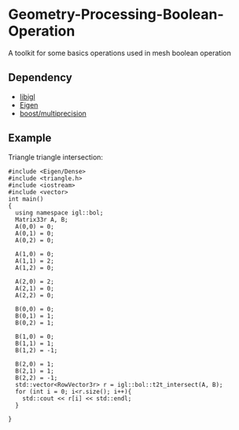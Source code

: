 # Geometry-Processing-Boolean-Operation
A toolkit for some basics operations used in mesh boolean operation

## Dependency
- [libigl](https://github.com/libigl/libigl)
- [Eigen](http://eigen.tuxfamily.org/index.php?title=Main_Page)
- [boost/multiprecision](https://www.boost.org/)

## Example
Triangle triangle intersection:
```
#include <Eigen/Dense>
#include <triangle.h>
#include <iostream>
#include <vector>
int main()
{
  using namespace igl::bol;
  Matrix33r A, B;
  A(0,0) = 0;
  A(0,1) = 0;
  A(0,2) = 0;

  A(1,0) = 0;
  A(1,1) = 2;
  A(1,2) = 0;

  A(2,0) = 2;
  A(2,1) = 0;
  A(2,2) = 0;

  B(0,0) = 0;
  B(0,1) = 1;
  B(0,2) = 1;

  B(1,0) = 0;
  B(1,1) = 1;
  B(1,2) = -1;

  B(2,0) = 1;
  B(2,1) = 1;
  B(2,2) = -1;
  std::vector<RowVector3r> r = igl::bol::t2t_intersect(A, B);
  for (int i = 0; i<r.size(); i++){
    std::cout << r[i] << std::endl;
  }

}
```
